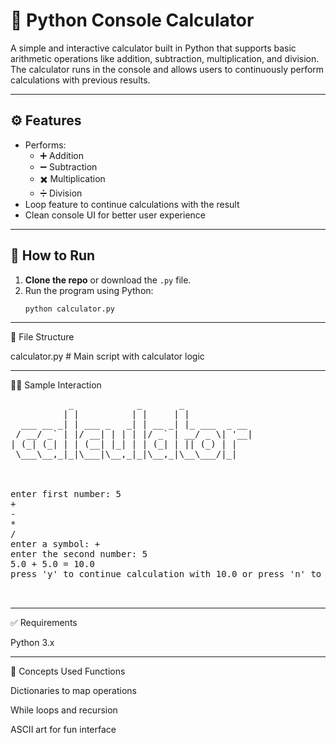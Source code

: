 # 🧮 Python Console Calculator

A simple and interactive calculator built in Python that supports basic arithmetic operations like addition, subtraction, multiplication, and division. The calculator runs in the console and allows users to continuously perform calculations with previous results.

---

## ⚙️ Features

- Performs:
  - ➕ Addition
  - ➖ Subtraction
  - ✖️ Multiplication
  - ➗ Division
- Loop feature to continue calculations with the result
- Clean console UI for better user experience

---

## 🚀 How to Run

1. **Clone the repo** or download the `.py` file.
2. Run the program using Python:
   ```bash
   python calculator.py


---


📂 File Structure


calculator.py    # Main script with calculator logic


---

👨‍💻 Sample Interaction

<pre>
           _            _       _             
          | |          | |     | |            
  ___ __ _| | ___ _   _| | __ _| |_ ___  _ __ 
 / __/ _` | |/ __| | | | |/ _` | __/ _ \| '__|
| (_| (_| | | (__| |_| | | (_| | || (_) | |   
 \___\__,_|_|\___|\__,_|_|\__,_|\__\___/|_|   
                                              
                                              

enter first number: 5
+
-
*
/
enter a symbol: +
enter the second number: 5
5.0 + 5.0 = 10.0
press 'y' to continue calculation with 10.0 or press 'n' to continue with new number: 


</pre>

---


✅ Requirements

Python 3.x


---



🧠 Concepts Used
Functions

Dictionaries to map operations

While loops and recursion

ASCII art for fun interface


